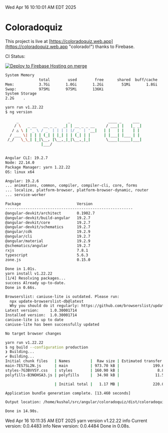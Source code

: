 Wed Apr 16 10:10:01 AM EDT 2025

# Coloradoquiz


This project is live at [https://coloradoquiz.web.app](https://coloradoquiz.web.app "colorado!") thanks to Firebase.

CI Status: 

[![Deploy to Firebase Hosting on merge](https://github.com/teamkushal/coloradoquiz/actions/workflows/firebase-hosting-merge.yml/badge.svg)](https://github.com/teamkushal/coloradoquiz/actions/workflows/firebase-hosting-merge.yml)

```bash
System Memory
               total        used        free      shared  buff/cache   available
Mem:           3.7Gi       1.0Gi       1.2Gi        51Mi       1.8Gi       2.7Gi
Swap:          975Mi       975Mi       136Ki
System Storage
2.2G	.
```
```bash
yarn run v1.22.22
$ ng version

     _                      _                 ____ _     ___
    / \   _ __   __ _ _   _| | __ _ _ __     / ___| |   |_ _|
   / △ \ | '_ \ / _` | | | | |/ _` | '__|   | |   | |    | |
  / ___ \| | | | (_| | |_| | | (_| | |      | |___| |___ | |
 /_/   \_\_| |_|\__, |\__,_|_|\__,_|_|       \____|_____|___|
                |___/
    

Angular CLI: 19.2.7
Node: 22.14.0
Package Manager: yarn 1.22.22
OS: linux x64

Angular: 19.2.6
... animations, common, compiler, compiler-cli, core, forms
... localize, platform-browser, platform-browser-dynamic, router
... service-worker

Package                         Version
---------------------------------------------------------
@angular-devkit/architect       0.1902.7
@angular-devkit/build-angular   19.2.7
@angular-devkit/core            19.2.7
@angular-devkit/schematics      19.2.7
@angular/cdk                    19.2.9
@angular/cli                    19.2.7
@angular/material               19.2.9
@schematics/angular             19.2.7
rxjs                            7.8.1
typescript                      5.6.3
zone.js                         0.15.0
    
Done in 1.01s.
yarn install v1.22.22
[1/4] Resolving packages...
success Already up-to-date.
Done in 0.66s.
```
```bash
Browserslist: caniuse-lite is outdated. Please run:
  npx update-browserslist-db@latest
  Why you should do it regularly: https://github.com/browserslist/update-db#readme
Latest version:     1.0.30001714
Installed version:  1.0.30001714
caniuse-lite is up to date
caniuse-lite has been successfully updated

No target browser changes
```
```bash
yarn run v1.22.22
$ ng build --configuration production
❯ Building...
✔ Building...
Initial chunk files   | Names         |  Raw size | Estimated transfer size
main-7ES7SL2N.js      | main          | 973.70 kB |               199.66 kB
styles-7G3BVVSY.css   | styles        | 160.90 kB |                 8.89 kB
polyfills-B3NOHSA3.js | polyfills     |  34.98 kB |                11.52 kB

                      | Initial total |   1.17 MB |               220.07 kB

Application bundle generation complete. [13.460 seconds]

Output location: /home/kushal/src/angular/coloradoquiz/dist/coloradoquiz

Done in 14.90s.
```
Wed Apr 16 10:11:35 AM EDT 2025
yarn version v1.22.22
info Current version: 0.0.4483
info New version: 0.0.4484
Done in 0.08s.
